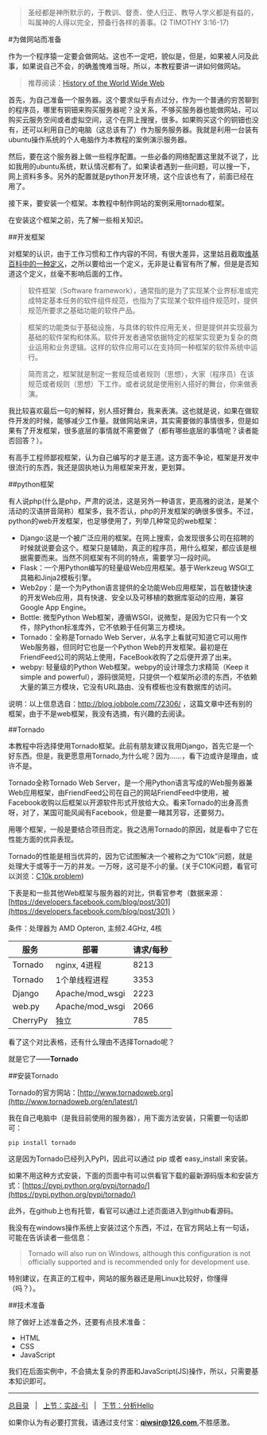 >圣经都是神所默示的，于教训、督责、使人归正、教导人学义都是有益的，叫属神的人得以完全，预备行各样的善事。(2 TIMOTHY 3:16-17)

#为做网站而准备

作为一个程序猿一定要会做网站。这也不一定吧，貌似是，但是，如果被人问及此事，如果说自己不会，的确羞愧难当呀。所以，本教程要讲一讲如何做网站。

>推荐阅读：[History of the World Wide Web](http://en.wikipedia.org/wiki/History_of_the_World_Wide_Web)

首先，为自己准备一个服务器。这个要求似乎有点过分，作为一个普通的穷苦聊到的程序员，哪里有铜钿来购买服务器呢？没关系，不够买服务器也能做网站，可以购买云服务空间或者虚拟空间，这个在网上搜搜，很多。如果购买这个的铜钿也没有，还可以利用自己的电脑（这总该有了）作为服务服务器。我就是利用一台装有ubuntu操作系统的个人电脑作为本教程的案例演示服务器。

然后，要在这个服务器上做一些程序配置。一些必备的网络配置这里就不说了，比如我用的ubuntu系统，默认情况都有了。如果读者遇到一些问题，可以搜一下，网上资料多多。另外的配置就是python开发环境，这个应该也有了，前面已经在用了。

接下来，要安装一个框架。本教程中制作网站的案例采用tornado框架。

在安装这个框架之前，先了解一些相关知识。

##开发框架

对框架的认识，由于工作习惯和工作内容的不同，有很大差异，这里姑且截取[维基百科中的一种定义](http://zh.wikipedia.org/wiki/%E8%BB%9F%E9%AB%94%E6%A1%86%E6%9E%B6)，之所以要给出一个定义，无非是让看官有所了解，但是是否知道这个定义，丝毫不影响后面的工作。

>软件框架（Software framework），通常指的是为了实现某个业界标准或完成特定基本任务的软件组件规范，也指为了实现某个软件组件规范时，提供规范所要求之基础功能的软件产品。

>框架的功能类似于基础设施，与具体的软件应用无关，但是提供并实现最为基础的软件架构和体系。软件开发者通常依据特定的框架实现更为复杂的商业运用和业务逻辑。这样的软件应用可以在支持同一种框架的软件系统中运行。

>简而言之，框架就是制定一套规范或者规则（思想），大家（程序员）在该规范或者规则（思想）下工作。或者说就是使用别人搭好的舞台，你来做表演。

我比较喜欢最后一句的解释，别人搭好舞台，我来表演。这也就是说，如果在做软件开发的时候，能够减少工作量。就做网站来讲，其实需要做的事情很多，但是如果有了开发框架，很多底层的事情就不需要做了（都有哪些底层的事情呢？读者能否回答？）。

有高手工程师鄙视框架，认为自己编写的才是王道。这方面不争论，框架是开发中很流行的东西，我还是固执地认为用框架来开发，更划算。

##python框架

有人说php(什么是php，严肃的说法，这是另外一种语言，更高雅的说法，是某个活动的汉语拼音简称）框架多，我不否认，php的开发框架的确很多很多。不过，python的web开发框架，也足够使用了，列举几种常见的web框架：

- Django:这是一个被广泛应用的框架。在网上搜索，会发现很多公司在招聘的时候就说要会这个。框架只是辅助，真正的程序员，用什么框架，都应该是根据需要而来。当然不同框架有不同的特点，需要学习一段时间。
- Flask：一个用Python编写的轻量级Web应用框架。基于Werkzeug WSGI工具箱和Jinja2模板引擎。
- Web2py：是一个为Python语言提供的全功能Web应用框架，旨在敏捷快速的开发Web应用，具有快速、安全以及可移植的数据库驱动的应用，兼容Google App Engine。
- Bottle: 微型Python Web框架，遵循WSGI，说微型，是因为它只有一个文件，除Python标准库外，它不依赖于任何第三方模块。
- Tornado：全称是Tornado Web Server，从名字上看就可知道它可以用作Web服务器，但同时它也是一个Python Web的开发框架。最初是在FriendFeed公司的网站上使用，FaceBook收购了之后便开源了出来。
- webpy: 轻量级的Python Web框架。webpy的设计理念力求精简（Keep it simple and powerful），源码很简短，只提供一个框架所必须的东西，不依赖大量的第三方模块，它没有URL路由、没有模板也没有数据库的访问。

说明：以上信息选自：http://blog.jobbole.com/72306/ ，这篇文章中还有别的框架，由于不是web框架，我没有选摘，有兴趣的去阅读。

##Tornado

本教程中将选择使用Tornado框架。此前有朋友建议我用Django，首先它是一个好东西。但是，我更愿意用Tornado,为什么呢？因为......，看下边或许是理由，或许不是。

Tornado全称Tornado Web Server，是一个用Python语言写成的Web服务器兼Web应用框架，由FriendFeed公司在自己的网站FriendFeed中使用，被Facebook收购以后框架以开源软件形式开放给大众。看来Tornado的出身高贵呀，对了，某国可能风闻有Facebook，但是要一睹其芳容，还要努力。

用哪个框架，一般是要结合项目而定。我之选用Tornado的原因，就是看中了它在性能方面的优异表现。

Tornado的性能是相当优异的，因为它试图解决一个被称之为“C10k”问题，就是处理大于或等于一万的并发。一万呀，这可是不小的量。(关于C10K问题，看官可以浏览：[C10k problem](http://en.wikipedia.org/wiki/C10k_problem))

下表是和一些其他Web框架与服务器的对比，供看官参考（数据来源： [https://developers.facebook.com/blog/post/301](https://developers.facebook.com/blog/post/301) ）

条件：处理器为 AMD Opteron, 主频2.4GHz, 4核

|服务| 	部署 |	请求/每秒|
|----|-------|-----------|
|Tornado| nginx, 4进程|8213|
|Tornado|1个单线程进程|3353|
|Django|Apache/mod_wsgi|2223|
|web.py|Apache/mod_wsgi|2066|
|CherryPy|独立|785|

看了这个对比表格，还有什么理由不选择Tornado呢？

就是它了——**Tornado**

##安装Tornado

Tornado的官方网站：[http://www.tornadoweb.org](http://www.tornadoweb.org/en/latest/)

我在自己电脑中（是我目前使用的服务器），用下面方法安装，只需要一句话即可：

    pip install tornado

这是因为Tornado已经列入PyPI，因此可以通过 pip 或者 easy_install 来安装。

如果不用这种方式安装，下面的页面中有可以供看官下载的最新源码版本和安装方式：[https://pypi.python.org/pypi/tornado/](https://pypi.python.org/pypi/tornado/)

此外，在github上也有托管，看官可以通过上述页面进入到github看源码。

我没有在windows操作系统上安装过这个东西，不过，在官方网站上有一句话，可能在告诉读者一些信息：

>Tornado will also run on Windows, although this configuration is not officially supported and is recommended only for development use.

特别建议，在真正的工程中，网站的服务器还是用Linux比较好，你懂得（吗？）。

##技术准备

除了做好上述准备之外，还要有点技术准备：

- HTML
- CSS
- JavaScript

我们在后面实例中，不会搞太复杂的界面和JavaScript(JS)操作，所以，只需要基本知识即可。

------

[总目录](./index.md)&nbsp;&nbsp;&nbsp;|&nbsp;&nbsp;&nbsp;[上节：实战-引](./300.md)&nbsp;&nbsp;&nbsp;|&nbsp;&nbsp;&nbsp;[下节：分析Hello](./302.md)

如果你认为有必要打赏我，请通过支付宝：**qiwsir@126.com**,不胜感激。